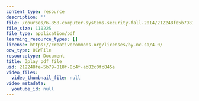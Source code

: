 ```yaml
---
content_type: resource
description: ''
file: /courses/6-858-computer-systems-security-fall-2014/212248fe5b79818f8c4fab82c0fc845e_xSQxaie_h1o.pdf
file_size: 110225
file_type: application/pdf
learning_resource_types: []
license: https://creativecommons.org/licenses/by-nc-sa/4.0/
ocw_type: OCWFile
resourcetype: Document
title: 3play pdf file
uid: 212248fe-5b79-818f-8c4f-ab82c0fc845e
video_files:
  video_thumbnail_file: null
video_metadata:
  youtube_id: null
---
```

